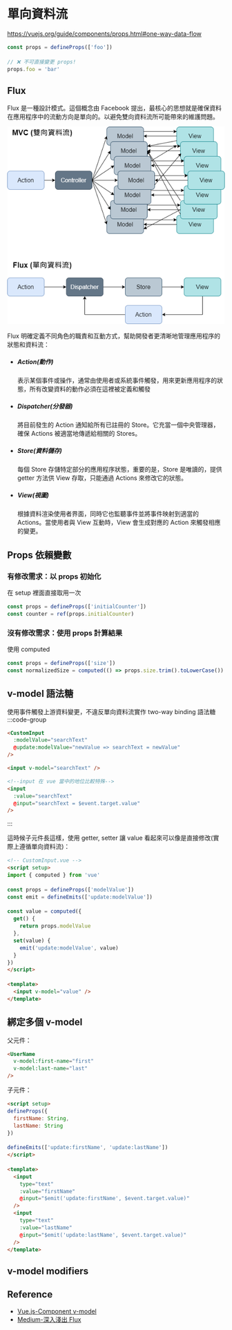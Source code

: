 # 單向資料流
https://vuejs.org/guide/components/props.html#one-way-data-flow
```js
const props = defineProps(['foo'])

// ❌ 不可直接變更 props!
props.foo = 'bar'
```
## Flux
Flux 是一種設計模式。這個概念由 Facebook 提出，最核心的思想就是確保資料在應用程序中的流動方向是單向的。以避免雙向資料流所可能帶來的維護問題。

![](./assert/flux.png)

Flux 明確定義不同角色的職責和互動方式，幫助開發者更清晰地管理應用程序的狀態和資料流：
- ##### Action(動作)
  表示某個事件或操作，通常由使用者或系統事件觸發，用來更新應用程序的狀態，所有改變資料的動作必須在這裡被定義和觸發
- ##### Dispatcher(分發器)
  將目前發生的 Action 通知給所有已註冊的 Store。它充當一個中央管理器，確保 Actions 被適當地傳遞給相關的 Stores。
- ##### Store(資料儲存)
  每個 Store 存儲特定部分的應用程序狀態，重要的是，Store 是唯讀的，提供 getter 方法供 View 存取，只能通過 Actions 來修改它的狀態。
- ##### View(視圖)
  根據資料渲染使用者界面，同時它也監聽事件並將事件映射到適當的 Actions。當使用者與 View 互動時，View 會生成對應的 Action 來觸發相應的變更。

## Props 依賴變數
### 有修改需求：以 props 初始化
在 setup 裡面直接取用一次
```js
const props = defineProps(['initialCounter'])
const counter = ref(props.initialCounter)

```
### 沒有修改需求：使用 props 計算結果
使用 computed
```js
const props = defineProps(['size'])
const normalizedSize = computed(() => props.size.trim().toLowerCase())
```

## v-model 語法糖
使用事件觸發上游資料變更，不違反單向資料流實作 two-way binding 語法糖
:::code-group
```html [元件]
<CustomInput
  :modelValue="searchText"
  @update:modelValue="newValue => searchText = newValue"
/>
```
```html [v-model]
<input v-model="searchText" />
```
```html [input]
<!--input 在 vue 當中的地位比較特殊-->
<input
  :value="searchText"
  @input="searchText = $event.target.value"
/>
```
:::

這時候子元件長這樣，使用 getter, setter 讓 value 看起來可以像是直接修改(實際上遵循單向資料流)：
```html 
<!-- CustomInput.vue -->
<script setup>
import { computed } from 'vue'

const props = defineProps(['modelValue'])
const emit = defineEmits(['update:modelValue'])

const value = computed({
  get() {
    return props.modelValue
  },
  set(value) {
    emit('update:modelValue', value)
  }
})
</script>

<template>
  <input v-model="value" />
</template>
```
## 綁定多個 v-model 
父元件：
```html
<UserName
  v-model:first-name="first"
  v-model:last-name="last"
/>
```
子元件：
```html
<script setup>
defineProps({
  firstName: String,
  lastName: String
})

defineEmits(['update:firstName', 'update:lastName'])
</script>

<template>
  <input
    type="text"
    :value="firstName"
    @input="$emit('update:firstName', $event.target.value)"
  />
  <input
    type="text"
    :value="lastName"
    @input="$emit('update:lastName', $event.target.value)"
  />
</template>
```
## v-model modifiers
## Reference
- [Vue.js-Component v-model](https://vuejs.org/guide/components/v-model.html)
- [Medium-深入淺出 Flux](https://medium.com/4cats-io/%E6%B7%B1%E5%85%A5%E6%B7%BA%E5%87%BA-flux-44a48c320e11)
